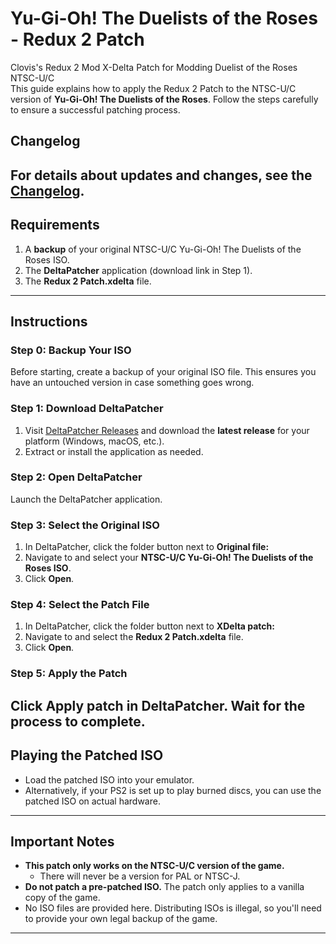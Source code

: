 # Yu-Gi-Oh! The Duelists of the Roses - Redux 2 Patch
Clovis's Redux 2 Mod X-Delta Patch for Modding Duelist of the Roses NTSC-U/C  
This guide explains how to apply the Redux 2 Patch to the NTSC-U/C version of **Yu-Gi-Oh! The Duelists of the Roses**. Follow the steps carefully to ensure a successful patching process.

## Changelog
For details about updates and changes, see the [Changelog](Changelog.md).
---

## Requirements
1. A **backup** of your original NTSC-U/C Yu-Gi-Oh! The Duelists of the Roses ISO.
2. The **DeltaPatcher** application (download link in Step 1).
3. The **Redux 2 Patch.xdelta** file.

---

## Instructions

### Step 0: Backup Your ISO
Before starting, create a backup of your original ISO file. This ensures you have an untouched version in case something goes wrong.

### Step 1: Download DeltaPatcher
1. Visit [DeltaPatcher Releases](https://github.com/marco-calautti/DeltaPatcher/releases) and download the **latest release** for your platform (Windows, macOS, etc.).
2. Extract or install the application as needed.

### Step 2: Open DeltaPatcher
Launch the DeltaPatcher application.

### Step 3: Select the Original ISO
1. In DeltaPatcher, click the folder button next to **Original file:**
2. Navigate to and select your **NTSC-U/C Yu-Gi-Oh! The Duelists of the Roses ISO**.
3. Click **Open**.

### Step 4: Select the Patch File
1. In DeltaPatcher, click the folder button next to **XDelta patch:**
2. Navigate to and select the **Redux 2 Patch.xdelta** file.
3. Click **Open**.

### Step 5: Apply the Patch
Click **Apply patch** in DeltaPatcher. Wait for the process to complete.
---

## Playing the Patched ISO
- Load the patched ISO into your emulator.
- Alternatively, if your PS2 is set up to play burned discs, you can use the patched ISO on actual hardware.
---

## Important Notes
- **This patch only works on the NTSC-U/C version of the game.** 
  - There will never be a version for PAL or NTSC-J.
- **Do not patch a pre-patched ISO.** The patch only applies to a vanilla copy of the game.
- No ISO files are provided here. Distributing ISOs is illegal, so you'll need to provide your own legal backup of the game.
--- 
